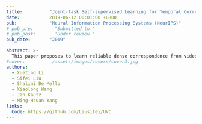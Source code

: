 ```yaml
---
title:          "Joint-task Self-supervised Learning for Temporal Correspondence"
date:           2019-06-12 00:01:00 +0800
pub:            "Neural Information Processing Systems (NeurIPS)"
# pub_pre:        "Submitted to "
# pub_post:       'Under review.'
pub_date:       "2019"

abstract: >-
  This paper proposes to learn reliable dense correspondence from videos in a self-supervised manner. Our learning process integrates two highly related tasks: tracking large image regions and establishing fine-grained pixel-level associations between consecutive video frames. We exploit the synergy between both tasks through a shared inter-frame affinity matrix, which simultaneously models transitions between video frames at both the region- and pixel-levels. While region-level localization helps reduce ambiguities in fine-grained matching by narrowing down search regions; fine-grained matching provides bottom-up features to facilitate region-level localization. Our method outperforms the state-of-the-art self-supervised methods on a variety of visual correspondence tasks, including video-object and part-segmentation propagation, keypoint tracking, and object tracking. Our self-supervised method even surpasses the fully-supervised affinity feature representation obtained from a ResNet-18 pre-trained on the ImageNet.
#cover:          /assets/images/covers/cover3.jpg
authors:
  - Xueting Li
  - Sifei Liu
  - Shalini De Mello
  - Xiaolong Wang
  - Jan Kautz
  - Ming-Hsuan Yang
links:
  Code: https://github.com/Liusifei/UVC
---
```

